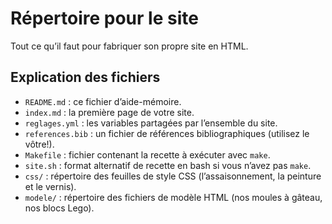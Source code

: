 # Répertoire pour le site

Tout ce qu’il faut pour fabriquer son propre site en HTML.

## Explication des fichiers

- `README.md` : ce fichier d’aide-mémoire.
- `index.md` : la première page de votre site.
- `reglages.yml` : les variables partagées par l’ensemble du site.
- `references.bib` : un fichier de références bibliographiques (utilisez le vôtre!).
- `Makefile` : fichier contenant la recette à exécuter avec `make`.
- `site.sh` : format alternatif de recette en bash si vous n’avez pas `make`.
- `css/` : répertoire des feuilles de style CSS (l’assaisonnement, la peinture et le vernis).
- `modele/` : répertoire des fichiers de modèle HTML (nos moules à gâteau, nos blocs Lego).
